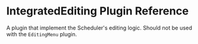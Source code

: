# IntegratedEditing Plugin Reference

A plugin that implement the Scheduler's editing logic. Should not be used with the `EditingMenu` plugin.
